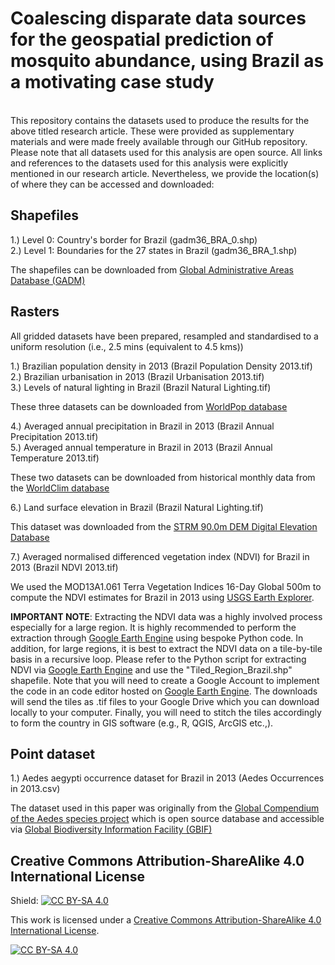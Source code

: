 # Coalescing disparate data sources for the geospatial prediction of mosquito abundance, using Brazil as a motivating case study

<br/>This repository contains the datasets used to produce the results for the above titled research article. These were provided as supplementary materials and were made freely available through our GitHub repository. Please note that all datasets used for this analysis are open source. All links and references to the datasets used for this analysis were explicitly mentioned in our research article. Nevertheless, we provide the location(s) of where they can be accessed and downloaded:

## Shapefiles
1.) Level 0: Country's border for Brazil (gadm36_BRA_0.shp) <br/>
2.) Level 1: Boundaries for the 27 states in Brazil (gadm36_BRA_1.shp)

The shapefiles can be downloaded from [Global Administrative Areas Database (GADM)][gadm]

[gadm]: https://gadm.org/download_country.html

## Rasters
All gridded datasets have been prepared, resampled and standardised to a uniform resolution (i.e., 2.5 mins (equivalent to 4.5 kms)) 

1.) Brazilian population density in 2013 (Brazil Population Density 2013.tif) <br/>
2.) Brazilian urbanisation in 2013 (Brazil Urbanisation 2013.tif) <br/>
3.) Levels of natural lighting in Brazil (Brazil Natural Lighting.tif)

These three datasets can be downloaded from [WorldPop database][worldpop]

[worldpop]: https://www.worldpop.org

4.) Averaged annual precipitation in Brazil in 2013 (Brazil Annual Precipitation 2013.tif) <br/>
5.) Averaged annual temperature in Brazil in 2013 (Brazil Annual Temperature 2013.tif)

These two datasets can be downloaded from historical monthly data from the [WorldClim database][worldclim]

[worldclim]: https://www.worldclim.org/data/monthlywth.html

6.) Land surface elevation in Brazil (Brazil Natural Lighting.tif)

This dataset was downloaded from the [STRM 90.0m DEM Digital Elevation Database][strm]

[strm]: https://srtm.csi.cgiar.org

7.) Averaged normalised differenced vegetation index (NDVI) for Brazil in 2013 (Brazil NDVI 2013.tif)

We used the MOD13A1.061 Terra Vegetation Indices 16-Day Global 500m to compute the NDVI estimates for Brazil in 2013 using [USGS Earth Explorer][usgs]. 

**IMPORTANT NOTE**: Extracting the NDVI data was a highly involved process especially for a large region. It is highly recommended to perform the extraction through [Google Earth Engine][gee] using bespoke Python code. In addition, for large regions, it is best to extract the NDVI data on a tile-by-tile basis in a recursive loop. Please refer to the Python script for extracting NDVI via [Google Earth Engine][gee] and use the "Tiled_Region_Brazil.shp" shapefile. Note that you will need to create a Google Account to implement the code in an code editor hosted on [Google Earth Engine][gee]. The downloads will send the tiles as .tif files to your Google Drive which you can download locally to your computer. Finally, you will need to stitch the tiles accordingly to form the country in GIS software (e.g., R, QGIS, ArcGIS etc.,).

[gee]: https://earthengine.google.com
[usgs]: https://earthexplorer.usgs.gov/

## Point dataset
1.) Aedes aegypti occurrence dataset for Brazil in 2013 (Aedes Occurrences in 2013.csv)

The dataset used in this paper was originally from the [Global Compendium of the Aedes species project][aedes] which is open source database and accessible via [Global Biodiversity Information Facility (GBIF)][gbif]

[gbif]: https://www.gbif.org
[aedes]: https://www.nature.com/articles/sdata201535

## Creative Commons Attribution-ShareAlike 4.0 International License
Shield: [![CC BY-SA 4.0][cc-by-sa-shield]][cc-by-sa]

This work is licensed under a
[Creative Commons Attribution-ShareAlike 4.0 International License][cc-by-sa].

[![CC BY-SA 4.0][cc-by-sa-image]][cc-by-sa]

[cc-by-sa]: http://creativecommons.org/licenses/by-sa/4.0/
[cc-by-sa-image]: https://licensebuttons.net/l/by-sa/4.0/88x31.png
[cc-by-sa-shield]: https://img.shields.io/badge/License-CC%20BY--SA%204.0-lightgrey.svg
